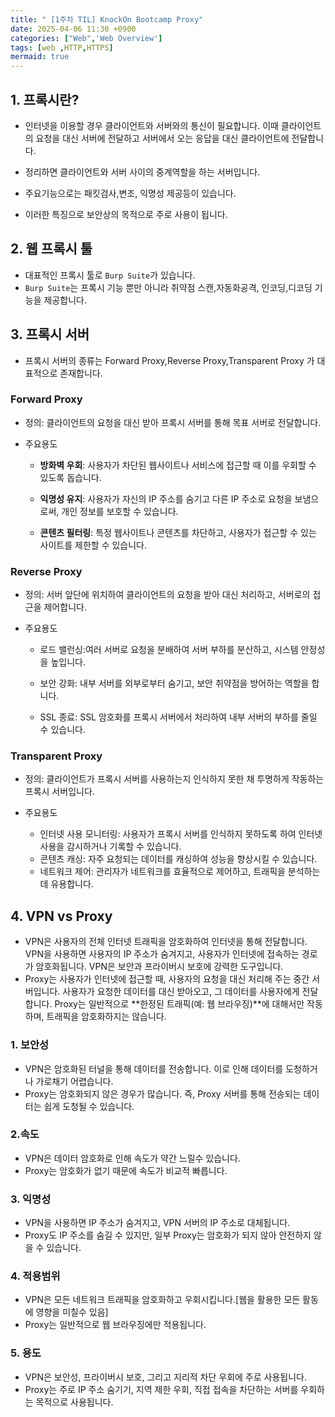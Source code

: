 ```yaml
---
title: " [1주차 TIL] KnockOn Bootcamp Proxy"
date: 2025-04-06 11:30 +0900
categories: ["Web",'Web Overview']
tags: [web ,HTTP,HTTPS]
mermaid: true
---
```

## 1. 프록시란?

- 인터넷을 이용할 경우 클라이언트와 서버와의 통신이 필요합니다. 이때 클라이언트의 요청을 대신 서버에 전달하고 서버에서 오는 응답을 대신 클라이언트에 전달합니다.
- 정리하면 클라이언트와 서버 사이의 중계역할을 하는 서버입니다. 

- 주요기능으로는 패킷검사,변조, 익명성 제공등이 있습니다. 
- 이러한 특징으로 보안상의 목적으로 주로 사용이 됩니다.


## 2. 웹 프록시 툴

- 대표적인 프록시 툴로 `Burp Suite`가 있습니다.
- `Burp Suite`는 프록시 기능 뿐만 아니라 취약점 스캔,자동화공격, 인코딩,디코딩 기능을 제공합니다. 


## 3. 프록시 서버
- 프록시 서버의 종류는 Forward Proxy,Reverse Proxy,Transparent Proxy 가 대표적으로 존재합니다.

### Forward Proxy

- 정의: 클라이언트의 요청을 대신 받아 프록시 서버를 통해 목표 서버로 전달합니다.

- 주요용도
    - **방화벽 우회**: 사용자가 차단된 웹사이트나 서비스에 접근할 때 이를 우회할 수 있도록 돕습니다.

    - **익명성 유지**: 사용자가 자신의 IP 주소를 숨기고 다른 IP 주소로 요청을 보냄으로써, 개인 정보를 보호할 수 있습니다.

    - **콘텐츠 필터링**: 특정 웹사이트나 콘텐츠를 차단하고, 사용자가 접근할 수 있는 사이트를 제한할 수 있습니다.

### Reverse Proxy

- 정의: 서버 앞단에 위치하여 클라이언트의 요청을 받아 대신 처리하고, 서버로의 접근을 제어합니다.

- 주요용도
    - 로드 밸런싱:여러 서버로 요청을 분배하여 서버 부하를 분산하고, 시스템 안정성을 높입니다.

    - 보안 강화: 내부 서버를 외부로부터 숨기고, 보안 취약점을 방어하는 역할을 합니다.

    - SSL 종료: SSL 암호화를 프록시 서버에서 처리하여 내부 서버의 부하를 줄일 수 있습니다.

### Transparent Proxy

- 정의: 클라이언트가 프록시 서버를 사용하는지 인식하지 못한 채 투명하게 작동하는 프록시 서버입니다.

- 주요용도
    - 인터넷 사용 모니터링: 사용자가 프록시 서버를 인식하지 못하도록 하여 인터넷 사용을 감시하거나 기록할 수 있습니다.
    - 콘텐츠 캐싱: 자주 요청되는 데이터를 캐싱하여 성능을 향상시킬 수 있습니다.
    - 네트워크 제어: 관리자가 네트워크를 효율적으로 제어하고, 트래픽을 분석하는 데 유용합니다.


## 4. VPN vs Proxy
- VPN은 사용자의 전체 인터넷 트래픽을 암호화하여 인터넷을 통해 전달합니다. VPN을 사용하면 사용자의 IP 주소가 숨겨지고, 사용자가 인터넷에 접속하는 경로가 암호화됩니다. VPN은 보안과 프라이버시 보호에 강력한 도구입니다.
- Proxy는 사용자가 인터넷에 접근할 때, 사용자의 요청을 대신 처리해 주는 중간 서버입니다. 사용자가 요청한 데이터를 대신 받아오고, 그 데이터를 사용자에게 전달합니다. Proxy는 일반적으로 **한정된 트래픽(예: 웹 브라우징)**에 대해서만 작동하며, 트래픽을 암호화하지는 않습니다.
### 1. 보안성 
- VPN은 암호화된 터널을 통해 데이터를 전송합니다. 이로 인해 데이터를 도청하거나 가로채기 어렵습니다.
- Proxy는 암호화되지 않은 경우가 많습니다. 즉, Proxy 서버를 통해 전송되는 데이터는 쉽게 도청될 수 있습니다.
### 2.속도

- VPN은 데이터 암호화로 인해 속도가 약간 느릴수 있습니다.
- Proxy는 암호화가 없기 때문에 속도가 비교적 빠릅니다.

### 3. 익명성

- VPN을 사용하면 IP 주소가 숨겨지고, VPN 서버의 IP 주소로 대체됩니다. 
- Proxy도 IP 주소를 숨길 수 있지만, 일부 Proxy는 암호화가 되지 않아 안전하지 않을 수 있습니다. 

### 4. 적용범위

- VPN은 모든 네트워크 트래픽을 암호화하고 우회시킵니다.[웹을 활용한 모든 활동에 영향을 미칠수 있음]
- Proxy는 일반적으로 웹 브라우징에만 적용됩니다. 

### 5. 용도
- VPN은 보안성, 프라이버시 보호, 그리고 지리적 차단 우회에 주로 사용됩니다.
- Proxy는 주로 IP 주소 숨기기, 지역 제한 우회, 직접 접속을 차단하는 서버를 우회하는 목적으로 사용됩니다.